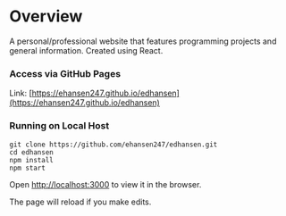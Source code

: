 # Overview

A personal/professional website that features programming projects and general information. Created using React.

### Access via GitHub Pages

Link: [https://ehansen247.github.io/edhansen](https://ehansen247.github.io/edhansen)

### Running on Local Host

```
git clone https://github.com/ehansen247/edhansen.git
cd edhansen
npm install
npm start
```


Open [http://localhost:3000](http://localhost:3000) to view it in the browser.

The page will reload if you make edits.<br>

